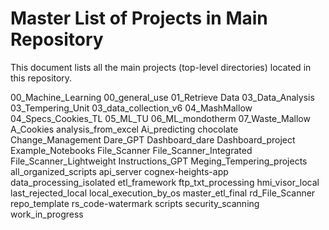 # Master List of Projects in Main Repository

This document lists all the main projects (top-level directories) located in this repository.

00_Machine_Learning
00_general_use
01_Retrieve Data
03_Data_Analysis
03_Tempering_Unit
03_data_collection_v6
04_MashMallow
04_Specs_Cookies_TL
05_ML_TU
06_ML_mondotherm
07_Waste_Mallow
A_Cookies analysis_from_excel
Ai_predicting chocolate
Change_Management
Dare_GPT
Dashboard_dare
Dashboard_project
Example_Notebooks
File_Scanner
File_Scanner_Integrated
File_Scanner_Lightweight
Instructions_GPT
Meging_Tempering_projects
all_organized_scripts
api_server
cognex-heights-app
data_processing_isolated
etl_framework
ftp_txt_processing
hmi_visor_local
last_rejected_local
local_execution_by_os
master_etl_final
rd_File_Scanner
repo_template
rs_code-watermark
scripts
security_scanning
work_in_progress
